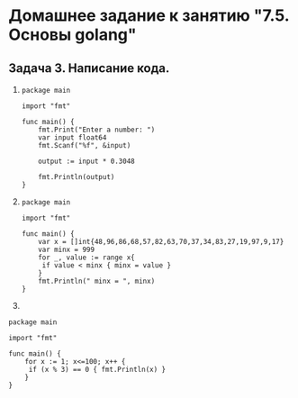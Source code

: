 # Домашнее задание к занятию "7.5. Основы golang"

## Задача 3. Написание кода. 
1.
    ```
    package main
    
    import "fmt"
    
    func main() {
        fmt.Print("Enter a number: ")
        var input float64
        fmt.Scanf("%f", &input)
    
        output := input * 0.3048
    
        fmt.Println(output)    
    }
    ```
 
1. 
    ```
    package main

	import "fmt"

	func main() {
		var x = []int{48,96,86,68,57,82,63,70,37,34,83,27,19,97,9,17}
		var minx = 999
		for _, value := range x{
		 if value < minx { minx = value }
		}
		fmt.Println(" minx = ", minx)
	}

    ```
1. 
```
package main

import "fmt"

func main() {
    for x := 1; x<=100; x++ {
     if (x % 3) == 0 { fmt.Println(x) }
    }
}
```


